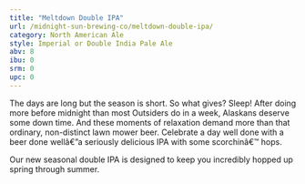 ```yaml
---
title: "Meltdown Double IPA"
url: /midnight-sun-brewing-co/meltdown-double-ipa/
category: North American Ale
style: Imperial or Double India Pale Ale
abv: 8
ibu: 0
srm: 0
upc: 0
---
```

The days are long but the season is short. So what gives? Sleep! After doing more before midnight than most Outsiders do in a week, Alaskans deserve some down time. And these moments of relaxation demand more than that ordinary, non-distinct lawn mower beer. Celebrate a day well done with a beer done wellâ€”a seriously delicious IPA with some scorchinâ€™ hops. 

Our new seasonal double IPA is designed to keep you incredibly hopped up spring through summer.
